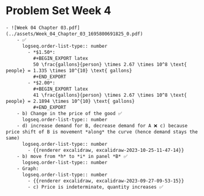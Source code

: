# Problem Set Week 4
	- ![Week 04 Chapter 03.pdf](../assets/Week_04_Chapter_03_1695800691825_0.pdf)
		- ✅
		  logseq.order-list-type:: number
			- *$1.50*: 
			  #+BEGIN_EXPORT latex
			  50 \frac{gallons}{person} \times 2.67 \times 10^8 \text{ people} = 1.335 \times 10^{10} \text{ gallons}
			  #+END_EXPORT
			- *$2.00*: 
			  #+BEGIN_EXPORT latex
			  41 \frac{gallons}{person} \times 2.67 \times 10^8 \text{ people} = 2.1894 \times 10^{10} \text{ gallons}
			  #+END_EXPORT
		- b) Change in the price of the good ✅
		  logseq.order-list-type:: number
		- d) increase demand for B, decrease demand for A ❌ c) because price shift of B is movement *along* the curve (hence demand stays the same)
		  logseq.order-list-type:: number
			- {{renderer excalidraw, excalidraw-2023-10-25-11-47-14}}
		- b) move from *h* to *i* in panel *B* ✅
		  logseq.order-list-type:: number
		- Graph:
		  logseq.order-list-type:: number
			- {{renderer excalidraw, excalidraw-2023-09-27-09-53-15}}
			- c) Price is indeterminate, quantity increases ✅